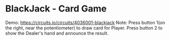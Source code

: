 # BlackJack - Card Game
Demo: https://circuits.io/circuits/4036001-blackjack
Note: Press button 1(on the right, near the potentiometer) to draw card for Player. 
      Press button 2 to show the Dealer's hand and announce the result.
